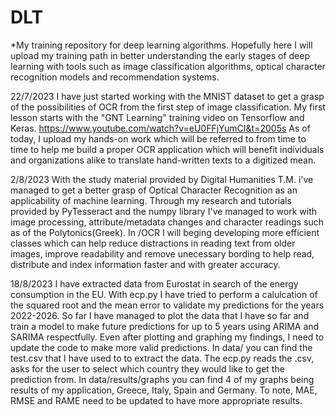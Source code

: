 # DLT
*My training repository for deep learning algorithms. Hopefully here I will upload my training path in better understanding the early stages of deep learning with tools such as image classification algorithms, optical character recognition models and recommendation systems.

22/7/2023
I have just started working with the MNIST dataset to get a grasp of the possibilities of OCR from the first step of image classification. My first lesson starts with the "GNT Learning" training video on Tensorflow and Keras. https://www.youtube.com/watch?v=eU0FFjYumCI&t=2005s
As of today, I upload my hands-on work which will be referred to from time to time to help me build a proper OCR application which will benefit individuals and organizations alike to translate hand-written texts to a digitized mean.

2/8/2023
With the study material provided by Digital Humanities T.M. i've managed to get a better grasp of Optical Character Recognition as an applicability of machine learning. Through my research and tutorials provided by PyTesseract and the numpy library I've managed to work with image processing, attribute/metadata changes and character readings such as of the Polytonics(Greek). In /OCR I will beging developing more efficient classes which can help reduce distractions in reading text from older images, improve readability and remove unecessary bording to help read, distribute and index information faster and with greater accuracy.

18/8/2023
I have extracted data from Eurostat in search of the energy consumption in the EU. With ecp.py I have tried to perform a calulcation of the squared root and the mean error to validate my predictions for the years 2022-2026. So far I have managed to plot the data that I have so far and train a model to make future predictions for up to 5 years using ARIMA and SARIMA respectfully. Even after plotting and graphing my findings, I need to update the code to make more valid predictions. In data/ you can find the test.csv that I have used to to extract the data. The ecp.py reads the .csv, asks for the user to select which country they would like to get the prediction from. In data/results/graphs you can find 4 of my graphs being results of my application, Greece, Italy, Spain and Germany. To note, MAE, RMSE and RAME need to be updated to have more appropriate results.
